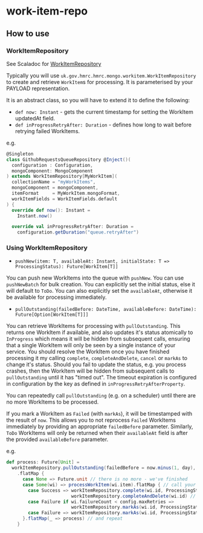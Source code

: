 # work-item-repo

## How to use

### WorkItemRepository

See Scaladoc for [WorkItemRepository](../master/src/main/scala/uk/gov/hmrc/workitem/WorkItemRepository.scala)

Typically you will use `uk.gov.hmrc.hmrc.mongo.workitem.WorkItemRepository` to create and retrieve `WorkItem`s for processing.
It is parameterised by your PAYLOAD representation.

It is an abstract class, so you will have to extend it to define the following:

* `def now: Instant` - gets the current timestamp for setting the WorkItem updatedAt field.
* `def inProgressRetryAfter: Duration` - defines how long to wait before retrying failed WorkItems.


e.g.

```scala
@Singleton
class GithubRequestsQueueRepository @Inject()(
  configuration : Configuration,
  mongoComponent: MongoComponent
) extends WorkItemRepository[MyWorkItem](
  collectionName = "myWorkItems",
  mongoComponent = mongoComponent,
  itemFormat     = MyWorkItem.mongoFormat,
  workItemFields = WorkItemFields.default
) {
  override def now(): Instant =
    Instant.now()

  override val inProgressRetryAfter: Duration =
    configuration.getDuration("queue.retryAfter")

```

### Using WorkItemRepository

- `pushNew(item: T, availableAt: Instant, initialState: T => ProcessingStatus): Future[WorkItem[T]]`

You can push new WorkItems into the queue with `pushNew`. You can use `pushNewBatch` for bulk creation. You can explicitly set the initial status, else it will default to `ToDo`. You can also explicitly set the `availableAt`, otherwise it be available for processing immediately.

- `pullOutstanding(failedBefore: DateTime, availableBefore: DateTime): Future[Option[WorkItem[T]]]`

You can retrieve WorkItems for processing with `pullOutstanding`. This returns one WorkItem if available, and also updates it's status atomically to `InProgress` which means it will be hidden from subsequent calls, ensuring that a single WorkItem will only be seen by a single instance of your service.
You should resolve the WorkItem once you have finished processing it my calling `complete`, `completeAndDelete`, `cancel` or `markAs` to change it's status.
Should you fail to update the status, e.g. you process crashes, then the WorkItem will be hidden from subsequent calls to `pullOutstanding` until it has "timed out". The timeout expiration is configured in configuration by the key as defined in `inProgressRetryAfterProperty`.

You can repeatedly call `pullOutstanding` (e.g. on a scheduler) until there are no more WorkItems to be processed.

If you mark a WorkItem as `Failed` (with `markAs`), it will be timestamped with the result of `now`. This allows you to not reprocess `Failed` WorkItems immediately by providing an appropriate `failedBefore` parameter.
Similarly, `ToDo` WorkItems will only be returned when their `availableAt` field is after the provided `availableBefore` parameter.

e.g.
```scala
def process: Future[Unit] =
  workItemRepository.pullOutstanding(failedBefore = now.minus(1, day), availableBefore = now) // grab the next WorkItem
    .flatMap {
      case None => Future.unit // there is no more - we've finished
      case Some(wi) => processWorkItem(wi.item).flatMap { // call your function to process a WorkItem
        case Success => workItemRepository.complete(wi.id, ProcessingStatus.Succeeded) // mark as completed
                        workItemRepository.completeAndDelete(wi.id) // alternatively, remove from mongo
        case Failure if wi.failureCount < config.maxRetries =>
                        workItemRepository.markAs(wi.id, ProcessingStatus.Failed) // mark as failed - it will be reprocessed after a duration specified by `inProgressRetryAfterProperty`
        case Failure => workItemRepository.markAs(wi.id, ProcessingStatus.PermanentlyFailed) // you can also mark as any other status defined by `ProcessingStatus`
      }.flatMap(_ => process) // and repeat
    }
```
